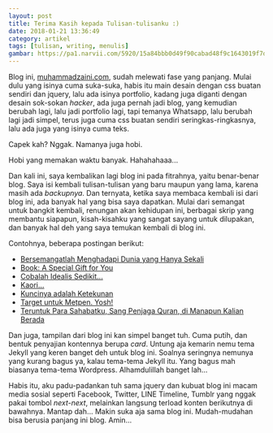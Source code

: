 ```yaml
---
layout: post
title: Terima Kasih kepada Tulisan-tulisanku :)
date: 2018-01-21 13:36:49
category: artikel
tags: [tulisan, writing, menulis]
gambar: https://pa1.narvii.com/5920/15a84bbb0d49f90cabad48f9c1643019f7dbc251_hq.gif
---
```


Blog ini, [muhammadzaini.com](http://muhammadzaini.com), sudah melewati fase yang panjang. Mulai dulu yang isinya cuma suka-suka, habis itu main desain dengan css buatan sendiri dan jquery, lalu ada isinya portfolio, kadang juga diganti dengan desain sok-sokan _hacker_, ada juga pernah jadi blog, yang kemudian berubah lagi, lalu jadi portfolio lagi, tapi temanya Whatsapp, lalu berubah lagi jadi simpel, terus juga cuma css buatan sendiri seringkas-ringkasnya, lalu ada juga yang isinya cuma teks.

Capek kah? Nggak. Namanya juga hobi.

Hobi yang memakan waktu banyak. Hahahahaaa...

Dan kali ini, saya kembalikan lagi blog ini pada fitrahnya, yaitu benar-benar blog. Saya isi kembali tulisan-tulisan yang baru maupun yang lama, karena masih ada _backupnya_. Dan ternyata, ketika saya membaca kembali isi dari blog ini, ada banyak hal yang bisa saya dapatkan. Mulai dari semangat untuk bangkit kembali, renungan akan kehidupan ini, berbagai skrip yang membantu siapapun, kisah-kisahku yang sangat sayang untuk dilupakan, dan banyak hal deh yang saya temukan kembali di blog ini.

Contohnya, beberapa postingan berikut:

- [Bersemangatlah Menghadapi Dunia yang Hanya Sekali](http://muhammadzaini.com/2017/11/06/bersemangatlah-menghadapi-dunia-yang-hanya-sekali.html)
- [Book: A Special Gift for You](http://muhammadzaini.com/2017/10/12/book-a-special-gift-for-you.html)
- [Cobalah Idealis Sedikit...](http://muhammadzaini.com/2017/10/05/cobalah-idealis-sedikit.html)
- [Kaori...](http://muhammadzaini.com/2017/10/24/kaori.html)
- [Kuncinya adalah Ketekunan](http://muhammadzaini.com/2017/07/17/kuncinya-adalah-ketekunan.html)
- [Target untuk Metpen. Yosh!](http://muhammadzaini.com/2017/06/21/target-untuk-metpen-yosh.html)
- [Teruntuk Para Sahabatku, Sang Penjaga Quran, di Manapun Kalian Berada](http://muhammadzaini.com/2017/10/09/teruntuk-para-sahabatku-sang-penjaga-quran-di-manapun-kalian-berada.html)

Dan juga, tampilan dari blog ini kan simpel banget tuh. Cuma putih, dan bentuk penyajian kontennya berupa _card_. Untung aja kemarin nemu tema Jekyll yang keren banget deh untuk blog ini. Soalnya seringnya nemunya yang kurang bagus ya, kalau tema-tema Jekyll itu. Yang bagus mah biasanya tema-tema Wordpress. Alhamdulillah banget lah...

Habis itu, aku padu-padankan tuh sama jquery dan kubuat blog ini macam media sosial seperti Facebook, Twitter, LINE Timeline, Tumblr yang nggak pakai tombol _next-next_, melainkan langsung terload konten berikutnya di bawahnya. Mantap dah... Makin suka aja sama blog ini. Mudah-mudahan bisa berusia panjang ini blog. Amin...
